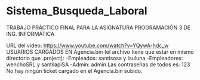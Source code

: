 # Sistema_Busqueda_Laboral
TRABAJO PRÁCTICO FINAL PARA LA ASIGNATURA PROGRAMACIÓN 3 DE ING. INFORMÁTICA

URL del video: https://www.youtube.com/watch?v=YQywA-hdc_w 
USUARIOS CARGADOS EN Agencia.bin (el archivo tiene que estar en mismo directorio que .project):
-Empleados: santisosa y lauluna
-Empleadores: wenchoSRL y santilapiSA
-Admin: admin
Las contraseñas de todos es: 123
No hay ningún ticket cargado en el Agencia.bin subido.
